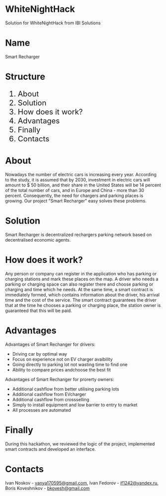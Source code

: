 # WhiteNightHack
Solution for WhiteNightHack from IBI Solutions
# Name

Smart Recharger

# Structure

<ol type="1" style="font-size: x-large;">
<li> About
<li> Solution
<li> How does it work?
<li> Advantages
<li> Finally
<li> Contacts
</ol>

# About
Nowadays the number of electric cars is increasing every year. According to the study, it is assumed that by 2030, investment in electric cars will amount to $ 50 billion, and their share in the United States will be 14 percent of the total number of cars, and in Europe and China - more than 30 percent. Consequently, the need for chargers and parking places is growing. Our project "Smart Recharger" easy solves these problems.



# Solution
Smart Recharger is decentralized rechargers  parking network based on decentralised economic agents.

# How does it work? 

Any person or company can register in the application who has parking or charging stations and mark these places on the map. A driver who needs a parking or charging space can also register there and choose parking or charging and time which he needs. At the same time, a smart contract is immediately formed, which contains information about the driver, his arrival time and the cost of the service. The smart contract guarantees the driver that at the time he chooses a parking or charging place, the station owner is guaranteed that this will be paid.

# Advantages 

Advantages of Smart Rechanger for drivers:

 - Driving car by optimal way
 - Focus on experience not on EV charger avaibility
 - Going directly to parking lot not wasting time to find one
 - Ability to compare prices andchoose the best fit

Advantages of Smart Rechanger for prorerty owners:

 - Additional cashflow from better utilising parking lots
 - Additional cashflow from EVcharger
 - Additional cashflow from crossselling
 - Simply to install equipment and low barrier to entry to market
 - All processes are automated

# Finally

During this hackathon, we reviewed the logic of the project, implemented smart contracts and developed an interface.

# Contacts

Ivan Noskov - vanya170595@gmail.com,
Ivan Fedorov - if1242@yandex.ru,
Boris Koveshnikov - bkovesh@gmail.com
